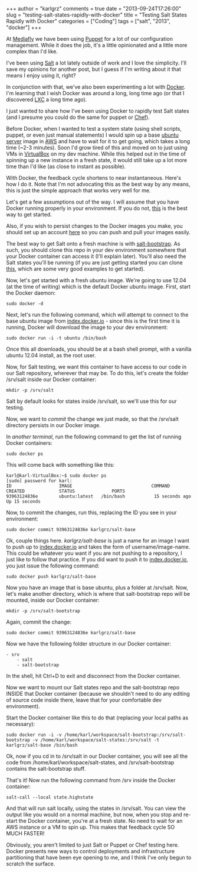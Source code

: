 +++
author = "karlgrz"
comments = true
date = "2013-09-24T17:26:00"
slug = "testing-salt-states-rapidly-with-docker"
title = "Testing Salt States Rapidly with Docker"
categories = ["Coding"]
tags = ["salt", "2013", "docker"]
+++

At [Mediafly](http://www.mediafly.com) we have been using [Puppet](https://github.com/puppetlabs/puppet) for a lot of our configuration management. While it does the job, it's a little opinionated and a little more complex than I'd like.

I've been using [Salt](http://github.com/saltstack/salt/) a lot lately outside of work and I love the simplicity. I'll save my opinions for another post, but I guess if I'm writing about it that means I enjoy using it, right?

In conjunction with that, we've also been experimenting a lot with [Docker](http://docker.io). I'm learning that I wish Docker was around a long, long time ago (or that I discovered [LXC](http://lxc.sourceforge.net/) a long time ago).

I just wanted to share how I've been using Docker to rapidly test Salt states (and I presume you could do the same for puppet or [Chef](https://github.com/opscode/chef)).

Before Docker, when I wanted to test a system state (using shell scripts, puppet, or even just manual statements) I would spin up a base [ubuntu server](http://www.ubuntu.com/download/server) image in [AWS](http://aws.amazon.com) and have to wait for it to get going, which takes a long time (~2-3 minutes). Soon I'd grow tired of this and moved on to just using VMs in [VirtualBox](https://www.virtualbox.org/) on my dev machine. While this helped out in the time of spinning up a new instance in a fresh state, it would still take up a lot more time than I'd like (as close to instant as possible).

With Docker, the feedback cycle shortens to near instantaneous. Here's how I do it. Note that I'm not advocating this as the best way by any means, this is just the simple approach that works very well for me.

Let's get a few assumptions out of the way. I will assume that you have Docker running properly in your environment. If you do not, [this](http://www.docker.io/gettingstarted/) is the best way to get started.

Also, if you wish to persist changes to the Docker images you make, you should set up an account [here](http://index.docker.io) so you can push and pull your images easily.

The best way to get Salt onto a fresh machine is with [salt-bootstrap](http://github.com/saltstack/salt-bootstrap). As such, you should clone this repo in your dev environment somewhere that your Docker container can access it (I'll explain later). You'll also need the Salt states you'll be running (if you are just getting started you can clone [this](http://github.com/saltstack/salt-states), which are some very good examples to get started).

Now, let's get started with a fresh ubuntu image. We're going to use 12.04 (at the time of writing) which is the default Docker ubuntu image. First, start the Docker daemon:

```
sudo docker -d
```

Next, let's run the following command, which will attempt to connect to the base ubuntu image from [index.docker.io](http://index.docker.io) - since this is the first time it is running, Docker will download the image to your dev environment:

```
sudo docker run -i -t ubuntu /bin/bash
```

Once this all downloads, you should be at a bash shell prompt, with a vanilla ubuntu 12.04 install, as the root user.

Now, for Salt testing, we want this container to have access to our code in our Salt repository, wherever that may be. To do this, let's create the folder /srv/salt inside our Docker container:

```
mkdir -p /srv/salt
```

Salt by default looks for states inside /srv/salt, so we'll use this for our testing.

Now, we want to *commit* the change we just made, so that the /srv/salt directory persists in our Docker image.

In *another terminal*, run the following command to get the list of running Docker containers:

```
sudo docker ps
```

This will come back with something like this:

```
karl@karl-VirtualBox:~$ sudo docker ps
[sudo] password for karl:
ID                  IMAGE                              COMMAND             CREATED             STATUS              PORTS
93963124836e        ubuntu:latest   /bin/bash           15 seconds ago      Up 15 seconds
```

Now, to commit the changes, run this, replacing the ID you see in your environment:

```
sudo docker commit 93963124836e karlgrz/salt-base
```

Ok, couple things here. *karlgrz/salt-base* is just a name for an image I want to push up to [index.docker.io](index.docker.io) and takes the form of username/image-name. This could be whatever you want if you are not pushing to a repository, I just like to follow that practice. If you did want to push it to [index.docker.io](index.docker.io), you just issue the following command:

```
sudo docker push karlgrz/salt-base
```

Now you have an image that is base ubuntu, plus a folder at /srv/salt. Now, let's make another directory, which is where that salt-bootstrap repo will be mounted, inside our Docker container:

```
mkdir -p /srv/salt-bootstrap
```

Again, commit the change:

```
sudo docker commit 93963124836e karlgrz/salt-base
```

Now we have the following folder structure in our Docker container:

```
- srv
    - salt
    - salt-bootstrap
```

In the shell, hit Ctrl+D to exit and disconnect from the Docker container.

Now we want to mount our Salt states repo and the salt-bootstrap repo INSIDE that Docker container (because we shouldn't need to do any editing of source code inside there, leave that for your comfortable dev environment).

Start the Docker container like this to do that (replacing your local paths as necessary):

```
sudo docker run -i -v /home/karl/workspace/salt-bootstrap:/srv/salt-bootstrap -v /home/karl/workspace/salt-states:/srv/salt -t karlgrz/salt-base /bin/bash
```

Ok, now if you cd in to /srv/salt in our Docker container, you will see all the code from /home/karl/workspace/salt-states, and /srv/salt-bootstrap contains the salt-bootstrap stuff.

That's it! Now run the following command from /srv inside the Docker container:

```
salt-call --local state.highstate
```

And that will run salt locally, using the states in /srv/salt. You can view the output like you would on a normal machine, but now, when you stop and re-start the Docker container, you're at a fresh state. No need to wait for an AWS instance or a VM to spin up. This makes that feedback cycle SO MUCH FASTER!

Obviously, you aren't limited to just Salt or Puppet or Chef testing here. Docker presents new ways to control deployments and infrastructure partitioning that have been eye opening to me, and I think I've only begun to scratch the surface.
